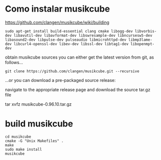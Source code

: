

# Como instalar musikcube

https://github.com/clangen/musikcube/wiki/building

    sudo apt-get install build-essential clang cmake libogg-dev libvorbis-dev libavutil-dev libavformat-dev libswresample-dev libncursesw5-dev libasound2-dev libpulse-dev pulseaudio libmicrohttpd-dev libmp3lame-dev libcurl4-openssl-dev libev-dev libssl-dev libtag1-dev libopenmpt-dev


obtain musikcube sources
you can either get the latest version from git, as follows...

    git clone https://github.com/clangen/musikcube.git --recursive

...or you can download a pre-packaged source release:

navigate to the appropriate release page and download the source tar.gz file

tar xvfz musikcube-0.96.10.tar.gz

# build musikcube

    cd musikcube
    cmake -G "Unix Makefiles" .
    make
    sudo make install
    musikcube

